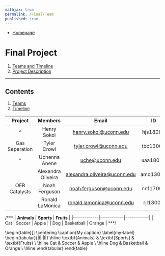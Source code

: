 ```yaml
---
mathjax: true
permalink: /Final/Team
published: true
---
```

* [Homepage](/CHEG-5395-4995/)
# Final Project #
1. [Teams and Timeline](/CHEG-5395-4995/Final/Team)
2. [Project Description](/CHEG-5395-4995/Final/Project)

____

## Contents
1. [Teams](#team)
2. [Timeline](#time)

<a name='team'></a>

| Project       | Members       | Email |    ID    |
|:-------------:|:-------------:| :-----:|:------------:|
|     ^          | Henry Sokol   |henry.sokol@uconn.edu|hjs18001|
| Gas Separation| Tyler Crowl   |tyler.crowl@uconn.edu|tbc13004|
|       ^        | Uchenna Anene |uche@uconn.edu|uaa18001|
|               | Alexandra Oliveira|alexandra.oliveira@uconn.edu|amo13017|
| OER Catalysts | Noah Ferguson |noah.ferguson@uconn.edu|nnf17001|
|               | Ronald LaMonica|ronald.lamonica@uconn.edu|rjl13004|

/***
| __Animals__ | __Sports__ | __Fruits__ |
|-------------|------------|------------|
| Cat         | Soccer     | Apple      |
| Dog         | Basketball | Orange     |
***/


\begin{table}[]
\centering
\caption{My caption}
\label{my-label}
\begin{tabular}{|l|l|l|}
\hline
\textbf{Animals} & \textbf{Sports}  & \textbf{Fruits} \\ \hline
Cat     & Soccer     & Apple  \\ \hline
Dog     & Basketball & Orange \\ \hline
\end{tabular}
\end{table}
